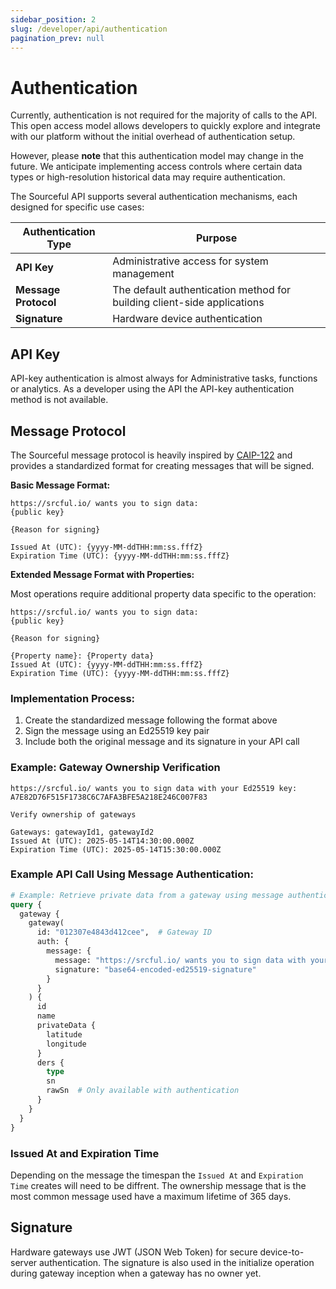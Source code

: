 ```yaml
---
sidebar_position: 2
slug: /developer/api/authentication
pagination_prev: null
---
```


# Authentication

Currently, authentication is not required for the majority of calls to the API. This open access model allows developers to quickly explore and integrate with our platform without the initial overhead of authentication setup.

However, please **note** that this authentication model may change in the future. We anticipate implementing access controls where certain data types or high-resolution historical data may require authentication.

The Sourceful API supports several authentication mechanisms, each designed for specific use cases:

| Authentication Type | Purpose |
|---------------------|---------|
| **API Key** | Administrative access for system management |
| **Message Protocol** | The default authentication method for building client-side applications |
| **Signature** | Hardware device authentication |

## API Key
API-key authentication is almost always for Administrative tasks, functions or analytics. As a developer using the API the API-key authentication method is not available.

## Message Protocol

The Sourceful message protocol is heavily inspired by [CAIP-122](https://github.com/ChainAgnostic/CAIPs/blob/master/CAIPs/caip-122.md) and provides a standardized format for creating messages that will be signed.

**Basic Message Format:**

```
https://srcful.io/ wants you to sign data:
{public key}

{Reason for signing}

Issued At (UTC): {yyyy-MM-ddTHH:mm:ss.fffZ}
Expiration Time (UTC): {yyyy-MM-ddTHH:mm:ss.fffZ}
```

**Extended Message Format with Properties:**

Most operations require additional property data specific to the operation:

```
https://srcful.io/ wants you to sign data:
{public key}

{Reason for signing}

{Property name}: {Property data}
Issued At (UTC): {yyyy-MM-ddTHH:mm:ss.fffZ}
Expiration Time (UTC): {yyyy-MM-ddTHH:mm:ss.fffZ}
```

### Implementation Process:

1. Create the standardized message following the format above
2. Sign the message using an Ed25519 key pair
3. Include both the original message and its signature in your API call

### Example: Gateway Ownership Verification

```
https://srcful.io/ wants you to sign data with your Ed25519 key:
A7E82D76F515F1738C6C7AFA3BFE5A218E246C007F83

Verify ownership of gateways

Gateways: gatewayId1, gatewayId2 
Issued At (UTC): 2025-05-14T14:30:00.000Z
Expiration Time (UTC): 2025-05-14T15:30:00.000Z
```

### Example API Call Using Message Authentication:

```graphql
# Example: Retrieve private data from a gateway using message authentication
query {
  gateway {
    gateway(
      id: "012307e4843d412cee",  # Gateway ID
      auth: {
        message: {
          message: "https://srcful.io/ wants you to sign data with your Ed25519 key:\nA7E82D76F515F9A6BC3F63139904AAB391738C6C7AFA3BFE5A218E246C007F83\n\nGateway Data Access\n\nGateways: 012307e4843d412cee\nIssued At (UTC): 2025-05-14T14:30:00.000Z\nExpiration Time (UTC): 2025-05-14T15:30:00.000Z",
          signature: "base64-encoded-ed25519-signature"
        }
      }
    ) {
      id
      name
      privateData {
        latitude
        longitude
      }
      ders {
        type
        sn
        rawSn  # Only available with authentication
      }
    }
  }
}
```

### Issued At and Expiration Time

Depending on the message the timespan the `Issued At` and `Expiration Time` creates will need to be diffrent. The ownership message that is the most common message used have a maximum lifetime of 365 days.


## Signature

Hardware gateways use JWT (JSON Web Token) for secure device-to-server authentication. The signature is also used in the initialize operation during gateway inception when a gateway has no owner yet. 